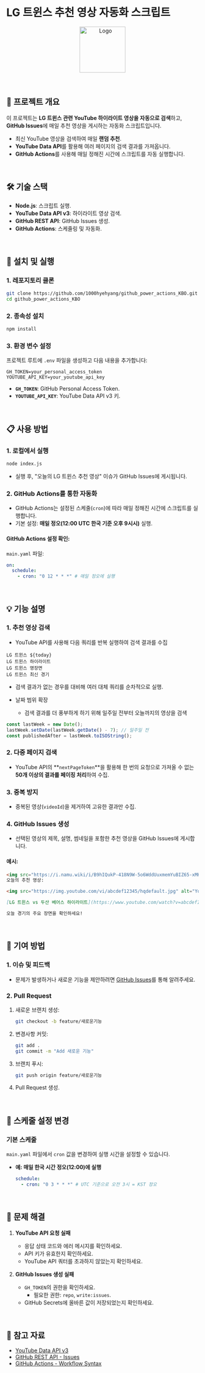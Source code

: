 # **LG 트윈스 추천 영상 자동화 스크립트**

<p align="center">
  <img src="https://i.namu.wiki/i/B9hIQukP-418N9W-5o6WddUuxmemYuBIZ65-xMHmRK4hDhipAtFQikphYYlBJ7lr3z0POdWs4n1azM-KOHe3qQ.svg" alt="Logo" width="120" height="120">
</p>

<br>

## 📌 **프로젝트 개요**

이 프로젝트는 **LG 트윈스 관련 YouTube 하이라이트 영상을 자동으로 검색**하고, **GitHub Issues**에 매일 추천 영상을 게시하는 자동화 스크립트입니다.

- 최신 YouTube 영상을 검색하여 매일 **랜덤 추천**.
- **YouTube Data API**를 활용해 여러 페이지의 검색 결과를 가져옵니다.
- **GitHub Actions**를 사용해 매일 정해진 시간에 스크립트를 자동 실행합니다.

<br>

## 🛠 **기술 스택**

- **Node.js**: 스크립트 실행.
- **YouTube Data API v3**: 하이라이트 영상 검색.
- **GitHub REST API**: GitHub Issues 생성.
- **GitHub Actions**: 스케줄링 및 자동화.

<br>

## 🚀 **설치 및 실행**

### **1. 레포지토리 클론**

```bash
git clone https://github.com/1000hyehyang/github_power_actions_KBO.git
cd github_power_actions_KBO
```

### **2. 종속성 설치**

```bash
npm install
```

### **3. 환경 변수 설정**

프로젝트 루트에 `.env` 파일을 생성하고 다음 내용을 추가합니다:

```plaintext
GH_TOKEN=your_personal_access_token
YOUTUBE_API_KEY=your_youtube_api_key
```

- **`GH_TOKEN`**: GitHub Personal Access Token.
- **`YOUTUBE_API_KEY`**: YouTube Data API v3 키.

<br>

## 📋 **사용 방법**

### **1. 로컬에서 실행**

```bash
node index.js
```

- 실행 후, "오늘의 LG 트윈스 추천 영상" 이슈가 GitHub Issues에 게시됩니다.

### **2. GitHub Actions를 통한 자동화**

- GitHub Actions는 설정된 스케줄(`cron`)에 따라 매일 정해진 시간에 스크립트를 실행합니다.
- 기본 설정: **매일 정오(12:00 UTC 한국 기준 오후 9시시)** 실행.

#### GitHub Actions 설정 확인:

`main.yaml` 파일:

```yaml
on:
  schedule:
    - cron: "0 12 * * *" # 매일 정오에 실행
```

<br>

## 💡 **기능 설명**

### **1. 추천 영상 검색**

- YouTube API를 사용해 다음 쿼리를 반복 실행하여 검색 결과를 수집

```
LG 트윈스 ${today}
LG 트윈스 하이라이트
LG 트윈스 명장면
LG 트윈스 최신 경기
```

- 검색 결과가 없는 경우를 대비해 여러 대체 쿼리를 순차적으로 실행.

- 날짜 범위 확장
  - 검색 결과를 더 풍부하게 하기 위해 일주일 전부터 오늘까지의 영상을 검색

```javascript
const lastWeek = new Date();
lastWeek.setDate(lastWeek.getDate() - 7); // 일주일 전
const publishedAfter = lastWeek.toISOString();
```

### **2. 다중 페이지 검색**

- YouTube API의 **`nextPageToken`**을 활용해 한 번의 요청으로 가져올 수 없는 **50개 이상의 결과를 페이징 처리**하여 수집.

### **3. 중복 방지**

- 중복된 영상(`videoId`)을 제거하여 고유한 결과만 수집.

### **4. GitHub Issues 생성**

- 선택된 영상의 제목, 설명, 썸네일을 포함한 추천 영상을 GitHub Issues에 게시합니다.

#### **예시**:

```markdown
<img src="https://i.namu.wiki/i/B9hIQukP-418N9W-5o6WddUuxmemYuBIZ65-xMHmRK4hDhipAtFQikphYYlBJ7lr3z0POdWs4n1azM-KOHe3qQ.svg" alt="icon" width="18" height="18">
오늘의 추천 영상:

<img src="https://img.youtube.com/vi/abcdef12345/hqdefault.jpg" alt="YouTube Thumbnail" width="320" height="180">

[LG 트윈스 vs 두산 베어스 하이라이트](https://www.youtube.com/watch?v=abcdef12345)

오늘 경기의 주요 장면을 확인하세요!
```

<br>

## 🔧 **기여 방법**

### **1. 이슈 및 피드백**

- 문제가 발생하거나 새로운 기능을 제안하려면 [GitHub Issues](https://github.com/1000hyehyang/github_power_actions_KBO/issues)를 통해 알려주세요.

### **2. Pull Request**

1. 새로운 브랜치 생성:
   ```bash
   git checkout -b feature/새로운기능
   ```
2. 변경사항 커밋:
   ```bash
   git add .
   git commit -m "Add 새로운 기능"
   ```
3. 브랜치 푸시:
   ```bash
   git push origin feature/새로운기능
   ```
4. Pull Request 생성.

<br>

## 📅 **스케줄 설정 변경**

### 기본 스케줄

`main.yaml` 파일에서 `cron` 값을 변경하여 실행 시간을 설정할 수 있습니다.

- **예: 매일 한국 시간 정오(12:00)에 실행**
  ```yaml
  schedule:
    - cron: "0 3 * * *" # UTC 기준으로 오전 3시 = KST 정오
  ```

<br>

## 📝 **문제 해결**

1. **YouTube API 요청 실패**

   - 응답 상태 코드와 에러 메시지를 확인하세요.
   - API 키가 유효한지 확인하세요.
   - YouTube API 쿼터를 초과하지 않았는지 확인하세요.

2. **GitHub Issues 생성 실패**
   - `GH_TOKEN`의 권한을 확인하세요.
     - 필요한 권한: `repo`, `write:issues`.
   - GitHub Secrets에 올바른 값이 저장되었는지 확인하세요.

<br>

## 📎 **참고 자료**

- [YouTube Data API v3](https://developers.google.com/youtube/v3)
- [GitHub REST API - Issues](https://docs.github.com/en/rest/issues/issues)
- [GitHub Actions - Workflow Syntax](https://docs.github.com/en/actions/using-workflows/workflow-syntax-for-github-actions)
